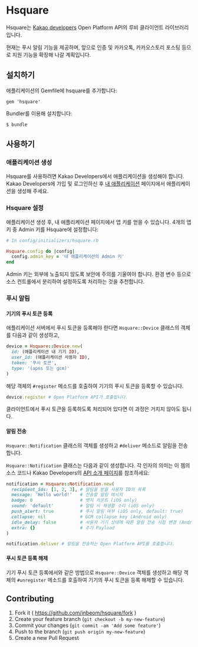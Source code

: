 # Hsquare

Hsquare는 [Kakao developers](http://developers.kakao.com) Open Platform API의
루비 클라이언트 라이브러리입니다.

현재는 푸시 알림 기능을 제공하며, 앞으로 인증 및 카카오톡, 카카오스토리 포스팅
등으로 지원 기능을 확장해 나갈 계획입니다.

## 설치하기

애플리케이션의 Gemfile에 hsquare를 추가합니다:

    gem 'hsquare'

Bundler를 이용해 설치합니다:

    $ bundle

## 사용하기

### 애플리케이션 생성

Hsquare를 사용하려면 Kakao Developers에서 애플리케이션을 생성해야 합니다.
Kakao Developers에 가입 및 로그인하신 후
[내 애플리케이션](https://developers.kakao.com/apps) 페이지에서 애플리케이션을
생성해 주세요.

### Hsquare 설정

애플리케이션 생성 후, 내 애플리케이션 페이지에서 앱 키를 얻을 수 있습니다.
4개의 앱 키 중 Admin 키를 Hsquare에 설정합니다:

```ruby
# In config/initializers/hsquare.rb

Hsquare.config do |config|
  config.admin_key = '내 애플리케이션의 Admin 키'
end
```

Admin 키는 외부에 노출되지 않도록 보안에 주의를 기울여야 합니다. 환경 변수
등으로 소스 컨트롤에서 분리하여 설정하도록 처리하는 것을 추천합니다.

### 푸시 알림

#### 기기의 푸시 토큰 등록

애플리케이션 서버에서 푸시 토큰을 등록해야 한다면 `Hsquare::Device` 클래스의
객체를 다음과 같이 생성하고,

```ruby
device = Hsquare::Device.new(
  id: (애플리케이션 내 기기 ID),
  user_id: (애플리케이션 사용자 ID),
  token: '푸시 토큰',
  type: '(apns 또는 gcm)'
)
```

해당 객체의 `#register` 메소드를 호출하여 기기의 푸시 토큰을 등록할 수
있습니다.

```ruby
device.register # Open Platform API가 호출됩니다.
```

클라이언트에서 푸시 토큰을 등록하도록 처리되어 있다면 이 과정은 거치지 않아도
됩니다.

#### 알림 전송

`Hsquare::Notification` 클래스의 객체를 생성하고 `#deliver` 메소드로 알림을
전송합니다.

`Hsquare::Notification` 클래스는 다음과 같이 생성합니다. 각 인자의 의미는 이
젬의 소스 코드나 Kakao Developers의 [API 소개 페이지](https://developers.kakao.com/docs/restapi#푸시-알림-푸시-알림-보내기)를
참조하세요:

```ruby
notification = Hsquare::Notification.new(
  recipient_ids: [1, 2, 3], # 알림을 받을 사용자 ID의 목록
  message: 'Hello world!'   # 전송할 알림 메시지
  badge: 0                  # 뱃지 카운트 (iOS only)
  sound: 'default'          # 알림 시 재생할 소리 (iOS only)
  push_alert: true          # 푸시 알림 여부 (iOS only, default: true)
  collapse: nil             # GCM collapse key (Android only)
  idle_delay: false         # 사용자 기기 상태에 따른 알림 전송 시점 변경 (Android only)
  extra: {}                 # 추가 Payload
)

notification.deliver # 알림을 전송하는 Open Platform API를 호춣합니다.
```

#### 푸시 토큰 등록 해제

기기 푸시 토큰 등록에서와 같은 방법으로 `Hsquare::Device` 객체를 생성하고 해당
객체의 `#unregister` 메소드를 호출하여 기기의 푸시 토큰을 등록 해제할 수
있습니다.

## Contributing

1. Fork it ( https://github.com/inbeom/hsquare/fork )
2. Create your feature branch (`git checkout -b my-new-feature`)
3. Commit your changes (`git commit -am 'Add some feature'`)
4. Push to the branch (`git push origin my-new-feature`)
5. Create a new Pull Request
